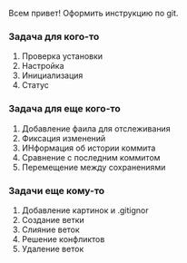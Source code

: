 Всем привет!
Оформить инструкцию по git.

### Задача для кого-то
1. Проверка установки
2. Настройка
3. Инициализация
4. Статус

### Задача для еще кого-то
1. Добавление фаила для отслеживания
2. Фиксация изменений
3. ИНформация об истории коммита
4. Сравнение с последним коммитом
5. Перемещение между сохранениями

### Задачи еще кому-то
1. Добавление картинок и .gitignor
2. Создание ветки
3. Слияние веток
4. Решение конфликтов
5. Удаление веток




